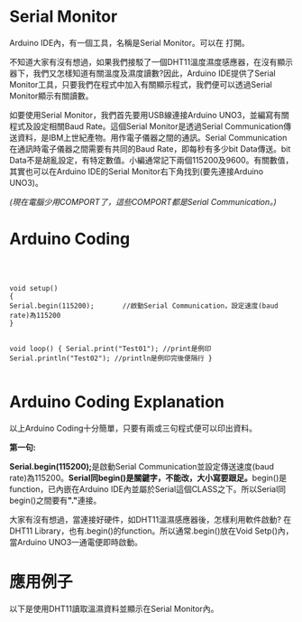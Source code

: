 <h1>Serial Monitor</h1><p>
Arduino IDE內，有一個工具，名稱是Serial Monitor。可以在   打開。<p>
不知道大家有沒有想過，如果我們接駁了一個DHT11溫度濕度感應器，在沒有顯示器下，我們又怎樣知道有關溫度及濕度讀數?因此，Arduino IDE提供了Serial Monitor工具，只要我們在程式中加入有關顯示程式，我們便可以透過Serial Monitor顯示有關讀數。<p>
如要使用Serial Monitor，我們首先要用USB線連接Arduino UNO3，並編寫有關程式及設定相關Baud Rate。這個Serial Monitor是透過Serial Communication傳送資料，是IBM上世紀產物。用作電子儀器之間的通訊。Serial Communication在通訊時電子儀器之間需要有共同的Baud Rate，即每秒有多少bit Data傳送。bit Data不是胡亂設定，有特定數值。小編通常記下兩個115200及9600。有關數值，其實也可以在Arduino IDE的Serial Monitor右下角找到(要先連接Arduino UNO3)。<p>
  <i>(現在電腦少用COMPORT了，這些COMPORT都是Serial Communication。)</i><p>
  
<h1>Arduino Coding</h1>
<br>
<pre><code>
void setup()
{ 
Serial.begin(115200);       //啟動Serial Communication，設定速度(baud rate)為115200
}

void loop() 
{ 
Serial.print("Test01");     //print是例印
Serial.println("Test02");   //println是例印完後便隔行
}
</code></pre>
<h1>Arduino Coding Explanation</h1><p>
以上Arduino Coding十分簡單，只要有兩或三句程式便可以印出資料。<p>
<B>第一句:</B><p>
<B>Serial.begin(115200);</B>是啟動Serial Communication並設定傳送速度(baud rate)為115200。<B>Serial同begin()是關鍵字，不能改，大小寫要跟足。</B>begin()是function，已內嵌在Arduino IDE內並屬於Serial這個CLASS之下。所以Serial同begin()之間要有<B>"."</B>連接。<p> 
大家有沒有想過，當連接好硬件，如DHT11溫濕感應器後，怎樣利用軟件啟動? 在DHT11 Library，也有.begin()的function。所以通常.begin()放在Void Setp()內，當Arduino UNO3一通電便即時啟動。
<p>  
<h1>應用例子</h1><p>
以下是使用DHT11讀取溫濕資料並顯示在Serial Monitor內。  
